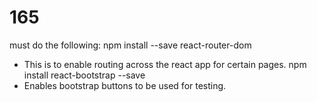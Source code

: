 # 165
must do the following:
npm install --save react-router-dom
  - This is to enable routing across the react app for certain pages.
npm install  react-bootstrap --save
  - Enables bootstrap buttons to be used for testing.
